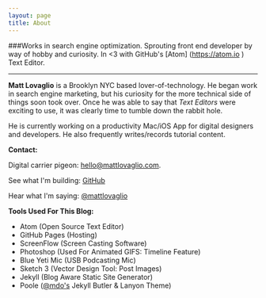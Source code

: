 ```yaml
---
layout: page
title: About
---
```

###Works in search engine optimization. Sprouting front end developer by way of hobby and curiosity. In <span class="heart"><3</span> with GitHub's [Atom] (https://atom.io ) Text Editor.

---

**Matt Lovaglio** is a Brooklyn NYC based lover-of-technology. He began work in search engine marketing, but his curiosity for the more technical side of things soon took over. Once he was able to say that *Text Editors* were exciting to use, it was clearly time to tumble down the rabbit hole.

He is currently working on a productivity Mac/iOS App for digital designers and developers. He also frequently writes/records tutorial content.

**Contact:**

Digital carrier pigeon: <a href="mailto:hello@mattlovaglio.com">hello@mattlovaglio.com</a>.

See what I'm building: [GitHub](https://github.com/mattlovaglio)

Hear what I'm saying: [@mattlovaglio](https://twitter.com/mattlovaglio)

**Tools Used For This Blog:**

* Atom (Open Source Text Editor)
* GitHub Pages (Hosting)
* ScreenFlow (Screen Casting Software)
* Photoshop (Used For Animated GIFS: Timeline Feature)
* Blue Yeti Mic (USB Podcasting Mic)
* Sketch 3 (Vector Design Tool: Post Images)
* Jekyll (Blog Aware Static Site Generator)
* Poole ([@mdo's](https://twitter.com/mdo) Jekyll Butler & Lanyon Theme)
